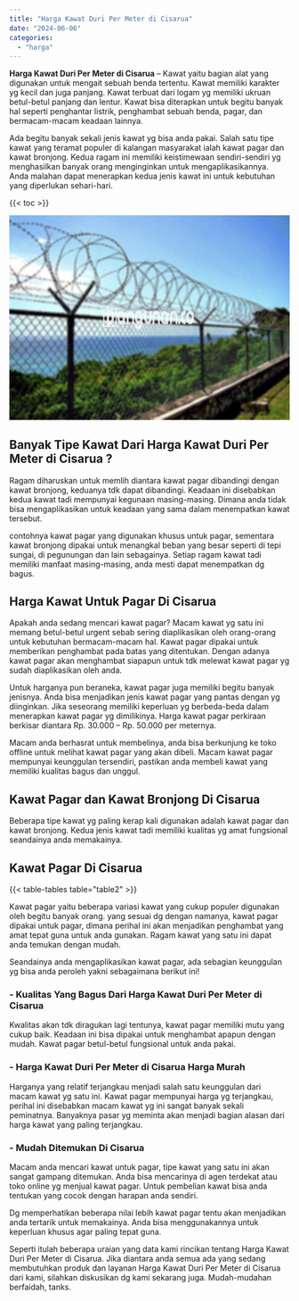 ```yaml
---
title: "Harga Kawat Duri Per Meter di Cisarua"
date: "2024-06-06"
categories: 
  - "harga"
---
```


**Harga Kawat Duri Per Meter di Cisarua** – Kawat yaitu bagian alat yang digunakan untuk mengait sebuah benda tertentu. Kawat memiliki karakter yg kecil dan juga panjang. Kawat terbuat dari logam yg memiliki ukruan betul-betul panjang dan lentur. Kawat bisa diterapkan untuk begitu banyak hal seperti penghantar listrik, penghambat sebuah benda, pagar, dan bermacam-macam keadaan lainnya.

Ada begitu banyak sekali jenis kawat yg bisa anda pakai. Salah satu tipe kawat yang teramat populer di kalangan masyarakat ialah kawat pagar dan kawat bronjong. Kedua ragam ini memiliki keistimewaan sendiri-sendiri yg menghasilkan banyak orang menginginkan untuk mengaplikasikannya. Anda malahan dapat menerapkan kedua jenis kawat ini untuk kebutuhan yang diperlukan sehari-hari.

{{< toc >}}

![Harga Kawat Duri Per Meter di Cisarua](/images/jual-kawat-murah46.png)

## Banyak Tipe Kawat Dari Harga Kawat Duri Per Meter di Cisarua ?

Ragam diharuskan untuk memlih diantara kawat pagar dibandingi dengan kawat bronjong, keduanya tdk dapat dibandingi. Keadaan ini disebabkan kedua kawat tadi mempunyai kegunaan masing-masing. Dimana anda tidak bisa mengaplikasikan untuk keadaan yang sama dalam menempatkan kawat tersebut.

contohnya kawat pagar yang digunakan khusus untuk pagar, sementara kawat bronjong dipakai untuk menangkal beban yang besar seperti di tepi sungai, di pegunungan dan lain sebagainya. Setiap ragam kawat tadi memiliki manfaat masing-masing, anda mesti dapat menempatkan dg bagus.

## Harga Kawat Untuk Pagar Di Cisarua

Apakah anda sedang mencari kawat pagar? Macam kawat yg satu ini memang betul-betul urgent sebab sering diaplikasikan oleh orang-orang untuk kebutuhan bermacam-macam hal. Kawat pagar dipakai untuk memberikan penghambat pada batas yang ditentukan. Dengan adanya kawat pagar akan menghambat siapapun untuk tdk melewat kawat pagar yg sudah diaplikasikan oleh anda.

Untuk harganya pun beraneka, kawat pagar juga memiliki begitu banyak jenisnya. Anda bisa menjadikan jenis kawat pagar yang pantas dengan yg diinginkan. Jika seseorang memiliki keperluan yg berbeda-beda dalam menerapkan kawat pagar yg dimilikinya. Harga kawat pagar perkiraan berkisar diantara Rp. 30.000 – Rp. 50.000 per meternya.

Macam anda berhasrat untuk membelinya, anda bisa berkunjung ke toko offline untuk melihat kawat pagar yang akan dibeli. Macam kawat pagar mempunyai keunggulan tersendiri, pastikan anda membeli kawat yang memiliki kualitas bagus dan unggul.

## Kawat Pagar dan Kawat Bronjong Di Cisarua

Beberapa tipe kawat yg paling kerap kali digunakan adalah kawat pagar dan kawat bronjong. Kedua jenis kawat tadi memiliki kualitas yg amat fungsional seandainya anda memakainya.

## Kawat Pagar Di Cisarua

{{< table-tables table="table2" >}}

Kawat pagar yaitu beberapa variasi kawat yang cukup populer digunakan oleh begitu banyak orang. yang sesuai dg dengan namanya, kawat pagar dipakai untuk pagar, dimana perihal ini akan menjadikan penghambat yang amat tepat guna untuk anda gunakan. Ragam kawat yang satu ini dapat anda temukan dengan mudah.

Seandainya anda mengaplikasikan kawat pagar, ada sebagian keunggulan yg bisa anda peroleh yakni sebagaimana berikut ini!

### \- Kualitas Yang Bagus Dari Harga Kawat Duri Per Meter di Cisarua

Kwalitas akan tdk diragukan lagi tentunya, kawat pagar memiliki mutu yang cukup baik. Keadaan ini bisa dipakai untuk menghambat apapun dengan mudah. Kawat pagar betul-betul fungsional untuk anda pakai.

### \- Harga Kawat Duri Per Meter di Cisarua Harga Murah

Harganya yang relatif terjangkau menjadi salah satu keunggulan dari macam kawat yg satu ini. Kawat pagar mempunyai harga yg terjangkau, perihal ini disebabkan macam kawat yg ini sangat banyak sekali peminatnya. Banyaknya pasar yg meminta akan menjadi bagian alasan dari harga kawat yang paling terjangkau.

### \- Mudah Ditemukan Di Cisarua

Macam anda mencari kawat untuk pagar, tipe kawat yang satu ini akan sangat gampang ditemukan. Anda bisa mencarinya di agen terdekat atau toko online yg menjual kawat pagar. Untuk pembelian kawat bisa anda tentukan yang cocok dengan harapan anda sendiri.

Dg memperhatikan beberapa nilai lebih kawat pagar tentu akan menjadikan anda tertarik untuk memakainya. Anda bisa menggunakannya untuk keperluan khusus agar paling tepat guna.

Seperti itulah beberapa uraian yang data kami rincikan tentang Harga Kawat Duri Per Meter di Cisarua. Jika diantara anda semua ada yang sedang membutuhkan produk dan layanan Harga Kawat Duri Per Meter di Cisarua dari kami, silahkan diskusikan dg kami sekarang juga. Mudah-mudahan berfaidah, tanks.
